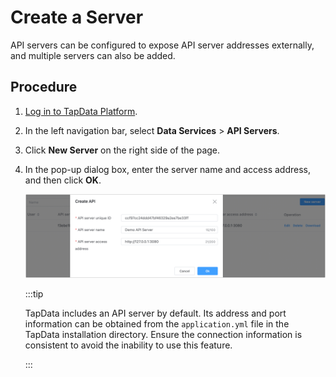 # Create a Server


API servers can be configured to expose API server addresses externally, and multiple servers can also be added.

## Procedure

1. [Log in to TapData Platform](../user-guide/log-in.md).

2. In the left navigation bar, select **Data Services** > **API Servers**.

3. Click **New Server** on the right side of the page.

4. In the pop-up dialog box, enter the server name and access address, and then click **OK**.

   ![](../images/create_api_server.png)

   :::tip

   TapData includes an API server by default. Its address and port information can be obtained from the `application.yml` file in the TapData installation directory. Ensure the connection information is consistent to avoid the inability to use this feature.

   :::
